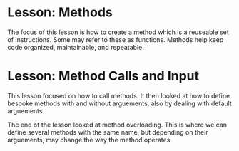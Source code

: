 # Lesson: Methods

The focus of this lesson is how to create a method which is a reuseable set of instructions. Some may refer to these as functions. Methods help keep code organized, maintainable, and repeatable.

# Lesson: Method Calls and Input

This lesson focused on how to call methods. It then looked at how to define bespoke methods with and without arguements, also by dealing with default arguements.

The end of the lesson looked at method overloading. This is where we can define several methods with the same name, but depending on their arguements, may change the way the method operates.